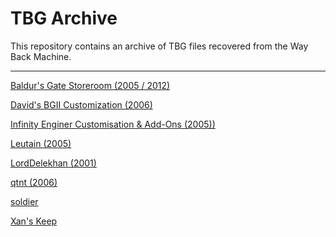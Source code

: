 # TBG Archive
This repository contains an archive of TBG files recovered from the Way Back Machine.

---

[Baldur's Gate Storeroom (2005 / 2012)](http://www.btinternet.com/~chris_simpson1/)

[David's BGII Customization (2006)](http://www.gis.net:80/~yos/)

[Infinity Enginer Customisation & Add-Ons (2005))](http://www.rpgcron.karoo.net/index.htm)

[Leutain (2005)](http://www2.snugcove.com:8081/leutian)

[LordDelekhan (2001)](http://www.ldrealms.org/bg/files/Arow50.zip)

[qtnt (2006)](http://www.users.bigpond.com/qtnt/)

[soldier](http://soldier.rpgxtreme.com/ (2000))

[Xan's Keep](http://www.angelfire.com/rpg2/xankeep/customs/items/ (2019))